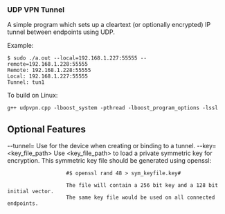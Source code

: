 ### UDP VPN Tunnel

A simple program which sets up a cleartext (or optionally encrypted) IP tunnel between endpoints using UDP.

Example:

```
$ sudo ./a.out --local=192.168.1.227:55555 --remote=192.168.1.228:55555
Remote: 192.168.1.228:55555
Local: 192.168.1.227:55555
Tunnel: tun1
```

To build on Linux:

```
g++ udpvpn.cpp -lboost_system -pthread -lboost_program_options -lssl
```

## Optional Features

--tunnel=<name>        Use <name> for the device when creating or binding to a tunnel.
--key=<key_file_path>  Use <key_file_path> to load a private symmetric key for encryption.
                       This symmetric key file should be generated using openssl:

                       #$ openssl rand 48 > sym_keyfile.key#

                       The file will contain a 256 bit key and a 128 bit initial vector.
                       The same key file would be used on all connected endpoints.